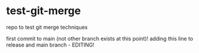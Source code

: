 # test-git-merge
repo to test git merge techniques

first commit to main (not other branch exists at this point)!
adding this line to release and main branch - EDITING!
